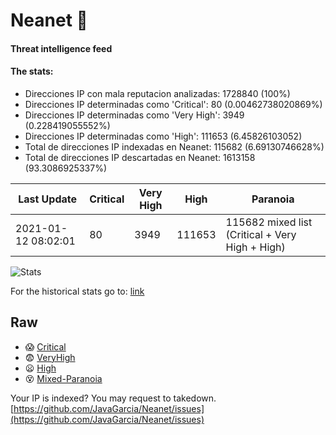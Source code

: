 # Neanet :hocho:
#### Threat intelligence feed
#### The stats:

- Direcciones IP con mala reputacion analizadas: 1728840 (100%)
- Direcciones IP determinadas como 'Critical':  80 (0.00462738020869%)
- Direcciones IP determinadas como 'Very High':  3949 (0.228419055552%)
- Direcciones IP determinadas como 'High':  111653 (6.45826103052)
- Total de direcciones IP indexadas en Neanet:  115682 (6.69130746628%)
- Total de direcciones IP descartadas en Neanet:  1613158 (93.3086925337%)

| Last Update | Critical | Very High | High | Paranoia |
| --- | --- | --- | --- | --- |
| 2021-01-12 08:02:01 | 80 | 3949 | 111653 | 115682 mixed list (Critical + Very High + High)|

![Stats](https://docs.google.com/spreadsheets/d/e/2PACX-1vSnaNMIXVabIpDJjufMlzH7poXnshF3mgd8Is1g9ytUEzVsP5my4Trn8f-xkoLLQ38xpL3HtmUexLo6/pubchart?oid=501124687&format=image)

For the historical stats go to: [link](/stats.csv)
## Raw
- :scream: [Critical](https://raw.githubusercontent.com/JavaGarcia/Neanet/master/blacklists/neanet_critical.txt)
- :fearful: [VeryHigh](https://raw.githubusercontent.com/JavaGarcia/Neanet/master/blacklists/neanet_veryHigh.txtt)
- :frowning: [High](https://raw.githubusercontent.com/JavaGarcia/Neanet/master/blacklists/neanet_high.txt)
- :dizzy_face: [Mixed-Paranoia](https://raw.githubusercontent.com/JavaGarcia/Neanet/master/blacklists/neanet_all.txt)


Your IP is indexed? You may request to takedown. [https://github.com/JavaGarcia/Neanet/issues](https://github.com/JavaGarcia/Neanet/issues)















































































































































































































































































































































































































































































































































































































































































































































































































































































































































































































































































































































































































































































































































































































































































































































































































































































































































































































































































































































































































































































































































































































































































































































































































































































































































































































































































































































































































































































































































































































































































































































































































































































































































































































































































































































































